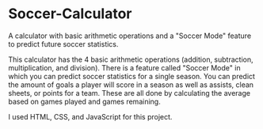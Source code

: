 # Soccer-Calculator
A calculator with basic arithmetic operations and a "Soccer Mode" feature to predict future soccer statistics.

This calculator has the 4 basic arithmetic operations (addition, subtraction, multiplication, and division). There is a feature called "Soccer Mode" in which you can predict soccer statistics for a single season. You can predict the amount of goals a player will score in a season as well as assists, clean sheets, or points for a team. These are all done by calculating the average based on games played and games remaining.

I used HTML, CSS, and JavaScript for this project. 
